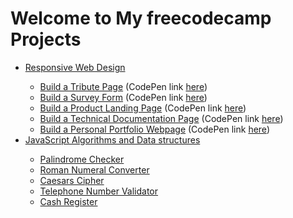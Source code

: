 # Welcome to My freecodecamp Projects
<ul>
<li><a href="https://github.com/ong-wei-hong/freecodecamp/tree/main/Responsive%20Web%20Design">Responsive Web Design</a></li>
<ul>
<li><a href="https://github.com/ong-wei-hong/freecodecamp/tree/main/Responsive%20Web%20Design/Tribute%20Page">Build a Tribute Page</a> (CodePen link <a href="https://codepen.io/ong-wei-hong/pen/mdRGLGQ">here</a>)</li>
<li><a href="https://github.com/ong-wei-hong/freecodecamp/tree/main/Responsive%20Web%20Design/Survey%20Form">Build a Survey Form</a> (CodePen link <a href="https://codepen.io/ong-wei-hong/pen/XWpObQM">here</a>)</li>
<li><a href="https://github.com/ong-wei-hong/freecodecamp/tree/main/Responsive%20Web%20Design/Product%20Landing%20Page">Build a Product Landing Page</a> (CodePen link <a href="https://codepen.io/ong-wei-hong/pen/JjExLwm">here</a>)</li>
<li><a href="https://github.com/ong-wei-hong/freecodecamp/tree/main/Responsive%20Web%20Design/Technical%20Documentation">Build a Technical Documentation Page</a> (CodePen link <a href="https://codepen.io/ong-wei-hong/pen/dyNaQar">here</a>)</li>
<li><a href="https://github.com/ong-wei-hong/freecodecamp/tree/main/Responsive%20Web%20Design/Personal%20Portfolio">Build a Personal Portfolio Webpage</a> (CodePen link <a href="https://codepen.io/ong-wei-hong/pen/jOyRYrV">here</a>)</li>
</ul>
<li><a href="https://github.com/ong-wei-hong/freecodecamp/tree/main/JavaScript%20Algorithms%20and%Data%20Structures">JavaScript Algorithms and Data structures</a></li>
<ul>
<li><a href="https://github.com/ong-wei-hong/freecodecamp/tree/main/JavaScript%20Algorithms%20and%Data%20Structures/palindrome-checker.js">Palindrome Checker</a></li>
<li><a href="https://github.com/ong-wei-hong/freecodecamp/tree/main/JavaScript%20Algorithms%20and%Data%20Structures/roman-numeral-converter.js">Roman Numeral Converter</a></li>
<li><a href="https://github.com/ong-wei-hong/freecodecamp/tree/main/JavaScript%20Algorithms%20and%Data%20Structures/caesars-cipher">Caesars Cipher</a></li>
<li><a href="https://github.com/ong-wei-hong/freecodecamp/tree/main/JavaScript%20Algorithms%20and%Data%20Structures/telephone-number-validator">Telephone Number Validator</a></li>
<li><a href="https://github.com/ong-wei-hong/freecodecamp/tree/main/JavaScript%20Algorithms%20and%Data%20Structures/cash-register">Cash Register</a></li>
</ul>
</ul>